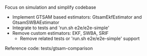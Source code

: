
Focus on simulation and simplify codebase

- Implement GTSAM based estimators: GtsamEkfEstimator and GtsamSWBAEstimator
- Integrate to tests and 'run.sh e2e/e2e-simple'
- Remove custom estimators: EKF, SWBA, SRIF
    - Remove related tests or 'run.sh e2e/e2e-simple' support

Reference code: tests/gtsam-comparison